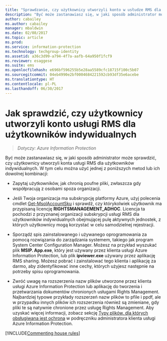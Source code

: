 ```yaml
---
title: "Sprawdzanie, czy użytkownicy utworzyli konto w usłudze RMS dla użytkowników indywidualnych — AIP"
description: "Być może zastanawiasz się, w jaki sposób administrator może sprawdzić, czy użytkownicy utworzyli konta usługi RMS dla użytkowników indywidualnych. Można zastosować dowolną metodę opisaną w tym artykule lub kombinację różnych metod."
author: cabailey
ms.author: cabailey
manager: mbaldwin
ms.date: 02/08/2017
ms.topic: article
ms.prod: 
ms.service: information-protection
ms.technology: techgroup-identity
ms.assetid: a36c3d99-a794-4f7a-aafb-64a950f1fcf9
ms.reviewer: esaggese
ms.suite: ems
ms.openlocfilehash: e696bf596255b5e28aa5589cfc18715f100c5b07
ms.sourcegitcommit: 04eb4990e2bf0004684221592cb93df35e6acebe
ms.translationtype: HT
ms.contentlocale: pl-PL
ms.lasthandoff: 06/30/2017
---
```

# <a name="how-to-find-out-if-your-users-have-signed-up-for-rms-for-individuals"></a>Jak sprawdzić, czy użytkownicy utworzyli konto usługi RMS dla użytkowników indywidualnych

>*Dotyczy: Azure Information Protection*

Być może zastanawiasz się, w jaki sposób administrator może sprawdzić, czy użytkownicy utworzyli konta usługi RMS dla użytkowników indywidualnych. W tym celu można użyć jednej z poniższych metod lub ich dowolnej kombinacji:

-   Zapytaj użytkowników, jak chronią poufne pliki, zwłaszcza gdy współpracują z osobami spoza organizacji.

-   Jeśli Twoja organizacja ma subskrypcję platformy Azure, użyj polecenia cmdlet [Get-MsolAccountSku](https://msdn.microsoft.com/library/azure/dn194118.aspx) i sprawdź, czy którykolwiek użytkownik ma przypisaną licencję **RIGHTSMANAGEMENT_ADHOC**. Licencja ta pochodzi z przyznanej organizacji subskrypcji usługi RMS dla użytkowników indywidualnych obejmującej pulę aktywnych jednostek, z których użytkownicy mogą korzystać w celu samodzielnej rejestracji.

-   Sporządź spis zainstalowanego i używanego oprogramowania za pomocą rozwiązania do zarządzania systemem, takiego jak program System Center Configuration Manager. Możesz na przykład wyszukać plik **MSIP. App.exe**, który jest używany przez klienta usługi Azure Information Protection, lub plik **ipviewer.exe** używany przez aplikację RMS sharing. Możesz pobrać i zainstalować tego klienta i aplikację za darmo, aby zidentyfikować inne cechy, których użyjesz następnie na potrzeby spisu oprogramowania.

-   Zwróć uwagę na rozszerzenia nazw plików utworzone przez klienta usługi Azure Information Protection lub aplikację do tworzenia i przetwarzania dokumentów chronionych usługami Rights Management. Najbardziej typowe przykłady rozszerzeń nazw plików to pfile i ppdf, ale w przypadku innych plików ich rozszerzenia również są zmieniane, gdy pliki te są natywnie chronione przez usługę Rights Management. Aby uzyskać więcej informacji, zobacz sekcję [Typy plików, dla których obsługiwana jest ochrona](../rms-client/client-admin-guide-file-types.md#file-types-supported-for-protection) w podręczniku administratora klienta usługi Azure Information Protection.

[!INCLUDE[Commenting house rules](../includes/houserules.md)]